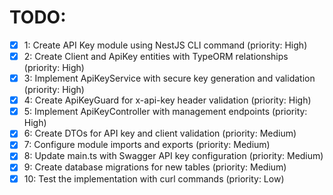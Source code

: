 # TODO:

- [x] 1: Create API Key module using NestJS CLI command (priority: High)
- [x] 2: Create Client and ApiKey entities with TypeORM relationships (priority: High)
- [x] 3: Implement ApiKeyService with secure key generation and validation (priority: High)
- [x] 4: Create ApiKeyGuard for x-api-key header validation (priority: High)
- [x] 5: Implement ApiKeyController with management endpoints (priority: High)
- [x] 6: Create DTOs for API key and client validation (priority: Medium)
- [x] 7: Configure module imports and exports (priority: Medium)
- [x] 8: Update main.ts with Swagger API key configuration (priority: Medium)
- [x] 9: Create database migrations for new tables (priority: Medium)
- [x] 10: Test the implementation with curl commands (priority: Low)
